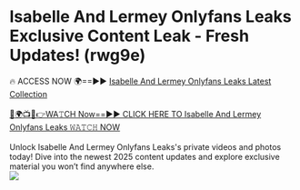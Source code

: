 # Isabelle And Lermey Onlyfans Leaks Exclusive Content Leak - Fresh Updates! (rwg9e)

🔥 ACCESS NOW 🌍==►► <a href="https://tinyurl.com/kvy9nzfs" rel="nofollow">Isabelle And Lermey Onlyfans Leaks Latest Collection</a>
<br><br>
[🔴🌍📺📱👉WA𝚃CH Now==►► CLICK HERE TO Isabelle And Lermey Onlyfans Leaks 𝚆𝙰𝚃𝙲𝙷 NOW](https://tinyurl.com/kvy9nzfs)
<br><br>
Unlock Isabelle And Lermey Onlyfans Leaks's private videos and photos today! Dive into the newest 2025 content updates and explore exclusive material you won’t find anywhere else.
<br>
<a href="https://tinyurl.com/kvy9nzfs" rel="nofollow" data-target="animated-image.originalLink"><img src="https://camo.githubusercontent.com/8a4f000d20f83aca3bf7ec5f350d767afa0574a8a352519fd8cfa583a6f93a33/68747470733a2f2f692e696d6775722e636f6d2f644a486b345a712e676966" data-canonical-src="https://i.imgur.com/dJHk4Zq.gif" style="max-width: 100%; display: inline-block;" data-target="animated-image.originalImage"></a>
<br>
